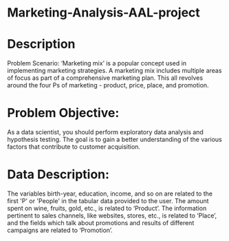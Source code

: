 # Marketing-Analysis-AAL-project

# Description

Problem Scenario: ‘Marketing mix’ is a popular concept used in implementing marketing strategies. A marketing mix includes multiple areas of focus as part of a comprehensive marketing plan. This all revolves around the four Ps of marketing - product, price, place, and promotion. 

 

# Problem Objective:
As a data scientist, you should perform exploratory data analysis and hypothesis testing. The goal is to gain a better understanding of the various factors that contribute to customer acquisition.

 

# Data Description:

The variables birth-year, education, income, and so on are related to the first 'P' or 'People' in the tabular data provided to the user. The amount spent on wine, fruits, gold, etc., is related to ‘Product’. The information pertinent to sales channels, like websites, stores, etc., is related to ‘Place’, and the fields which talk about promotions and results of different campaigns are related to ‘Promotion’. 
